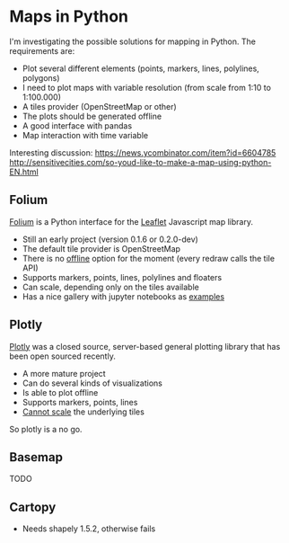 # Maps in Python

I'm investigating the possible solutions for mapping in Python. The requirements are:

- Plot several different elements (points, markers, lines, polylines, polygons)
- I need to plot maps with variable resolution (from scale from 1:10 to 1:100.000)
- A tiles provider (OpenStreetMap or other)
- The plots should be generated offline
- A good interface with pandas 
- Map interaction with time variable

Interesting discussion:
https://news.ycombinator.com/item?id=6604785
http://sensitivecities.com/so-youd-like-to-make-a-map-using-python-EN.html
## Folium
[Folium](https://github.com/python-visualization/folium/) is a Python interface for the [Leaflet](https://github.com/Leaflet/Leaflet) Javascript map library. 

- Still an early project (version 0.1.6 or 0.2.0-dev)
- The default tile provider is OpenStreetMap
- There is no [offline](https://github.com/python-visualization/folium/issues/351) option for the moment (every redraw calls the tile API)
- Supports markers, points, lines, polylines and floaters
- Can scale, depending only on the tiles available
- Has a nice gallery with jupyter notebooks as [examples](http://nbviewer.jupyter.org/github/ocefpaf/folium_notebooks/tree/master/)

## Plotly
[Plotly](https://github.com/plotly/plotly.py) was a closed source, server-based general plotting library that has been open sourced recently.

- A more mature project
- Can do several kinds of visualizations
- Is able to plot offline
- Supports markers, points, lines
- [Cannot scale](https://github.com/plotly/plotly.js/issues/249) the underlying tiles

So plotly is a no go.

## Basemap
TODO

## Cartopy

- Needs shapely 1.5.2, otherwise fails
